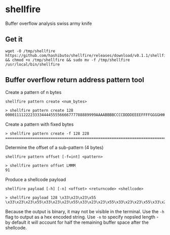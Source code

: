 # shellfire
Buffer overflow analysis swiss army knife

## Get it
```
wget -O /tmp/shellfire https://github.com/hashibuto/shellfire/releases/download/v0.1.1/shellfire && chmod +x /tmp/shellfire && sudo mv -f /tmp/shellfire /usr/local/bin/shellfire
```


## Buffer overflow return address pattern tool

Create a pattern of n bytes

`shellfire pattern create <num_bytes>`

```
> shellfire pattern create 128
0000111122223333444455556666777788889999AAAABBBBCCCCDDDDEEEEFFFFGGGGHHHHIIIIJJJJKKKKLLLLMMMMNNNNOOOOPPPPQQQQRRRRSSSSTTTTUUUUVVVV
```

Create a pattern with fixed bytes

```
> shellfire pattern create -f 128 228
================================================================================================================================0000111122223333444455556666777788889999AAAABBBBCCCCDDDDEEEEFFFFGGGGHHHHIIIIJJJJKKKKLLLLMMMMNNNNOOOO
```

Determine the offset of a sub-pattern (4 bytes)

`shellfire pattern offset [-f=int] <pattern>`

```
> shellfire pattern offset LMMM
91
```

Produce a shellcode payload

`shellfire payload [-h] [-n] <offset> <returncode> <shellcode>`

```
> shellfire payload 128 \x33\x23\x23\x55 \x33\x23\x23\x55\x33\x23\x23\x55\x33\x23\x23\x55\x33\x23\x23\x55\x33\x23\x23\x55`
```

Because the output is binary, it may not be visible in the terminal.  Use the `-h` flag to output as a hex encoded string.  Use `-n` to specify nopsled length - by default it will account for half the remaining buffer space after the shellcode.